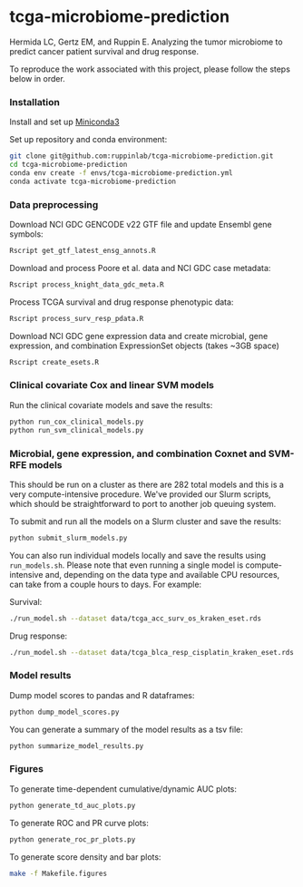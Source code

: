 # tcga-microbiome-prediction

Hermida LC, Gertz EM, and Ruppin E. Analyzing the tumor microbiome to predict
cancer patient survival and drug response.

To reproduce the work associated with this project, please follow the steps
below in order.

### Installation

Install and set up [Miniconda3](https://docs.conda.io/en/latest/miniconda.html)

Set up repository and conda environment:

```bash
git clone git@github.com:ruppinlab/tcga-microbiome-prediction.git
cd tcga-microbiome-prediction
conda env create -f envs/tcga-microbiome-prediction.yml
conda activate tcga-microbiome-prediction
```

### Data preprocessing

Download NCI GDC GENCODE v22 GTF file and update Ensembl gene symbols:

```bash
Rscript get_gtf_latest_ensg_annots.R
```

Download and process Poore et al. data and NCI GDC case metadata:

```bash
Rscript process_knight_data_gdc_meta.R
```

Process TCGA survival and drug response phenotypic data:

```bash
Rscript process_surv_resp_pdata.R
```

Download NCI GDC gene expression data and create microbial, gene expression,
and combination ExpressionSet objects (takes ~3GB space)

```bash
Rscript create_esets.R
```

### Clinical covariate Cox and linear SVM models

Run the clinical covariate models and save the results:

```bash
python run_cox_clinical_models.py
python run_svm_clinical_models.py
```

### Microbial, gene expression, and combination Coxnet and SVM-RFE models

This should be run on a cluster as there are 282 total models and this is a
very compute-intensive procedure. We've provided our Slurm scripts, which
should be straightforward to port to another job queuing system.

To submit and run all the models on a Slurm cluster and save the results:

```bash
python submit_slurm_models.py
```

You can also run individual models locally and save the results using
`run_models.sh`.  Please note that even running a single model is
compute-intensive and, depending on the data type and available CPU resources,
can take from a couple hours to days. For example:

Survival:

```bash
./run_model.sh --dataset data/tcga_acc_surv_os_kraken_eset.rds
```

Drug response:

```bash
./run_model.sh --dataset data/tcga_blca_resp_cisplatin_kraken_eset.rds
```

### Model results

Dump model scores to pandas and R dataframes:

```bash
python dump_model_scores.py
```

You can generate a summary of the model results as a tsv file:

```bash
python summarize_model_results.py
```

### Figures

To generate time-dependent cumulative/dynamic AUC plots:

```bash
python generate_td_auc_plots.py
```

To generate ROC and PR curve plots:

```bash
python generate_roc_pr_plots.py
```

To generate score density and bar plots:

```bash
make -f Makefile.figures
```
